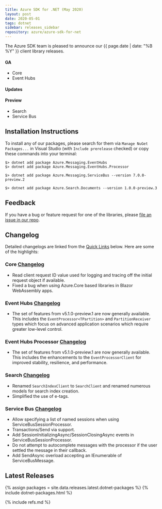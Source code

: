 ```yaml
---
title: Azure SDK for .NET (May 2020)
layout: post
date: 2020-05-01
tags: dotnet
sidebar: releases_sidebar
repository: azure/azure-sdk-for-net
---
```


The Azure SDK team is pleased to announce our {{ page.date | date: "%B %Y" }} client library releases.

#### GA

- Core
- Event Hubs

#### Updates

#### Preview

- Search
- Service Bus

## Installation Instructions

To install any of our packages, please search for them via `Manage NuGet Packages...` in Visual Studio (with `Include prerelease` checked) or copy these commands into your terminal:

    $> dotnet add package Azure.Messaging.EventHubs
    $> dotnet add package Azure.Messaging.EventHubs.Processor

    $> dotnet add package Azure.Messaging.ServiceBus --version 7.0.0-preview.2

    $> dotnet add package Azure.Search.Documents --version 1.0.0-preview.3

## Feedback

If you have a bug or feature request for one of the libraries, please [file an issue in our repo](https://github.com/Azure/azure-sdk-for-net/issues/new/choose).

## Changelog

Detailed changelogs are linked from the [Quick Links](#quick-links) below. Here are some of the highlights:

### Core [Changelog](https://github.com/Azure/azure-sdk-for-net/blob/master/sdk/core/Azure.Core/CHANGELOG.md)

- Read client request ID value used for logging and tracing off the initial request object if available.
- Fixed a bug when using Azure.Core based libraries in Blazor WebAssembly apps.

### Event Hubs [Changelog](https://github.com/Azure/azure-sdk-for-net/blob/master/sdk/eventhub/Azure.Messaging.EventHubs/CHANGELOG.md)

- The set of features from v5.1.0-preview.1 are now generally available.  This includes the `EventProcessor<TPartition>` and `PartitionReceiver` types which focus on advanced application scenarios which require greater low-level control. 

### Event Hubs Processor [Changelog](https://github.com/Azure/azure-sdk-for-net/blob/master/sdk/eventhub/Azure.Messaging.EventHubs.Processor/CHANGELOG.md)

- The set of features from v5.1.0-preview.1 are now generally available.  This includes the enhancements to the `EventProcessorClient` for improved stability, resilience, and performance.

### Search [Changelog](https://github.com/Azure/azure-sdk-for-net/blob/master/sdk/search/Azure.Search.Documents/CHANGELOG.md)

- Renamed `SearchIndexClient` to `SearchClient` and renamed numerous models for search index creation.
- Simplified the use of e-tags.

### Service Bus [Changelog](https://github.com/Azure/azure-sdk-for-net/blob/master/sdk/servicebus/Azure.Messaging.ServiceBus/CHANGELOG.md#700-preview2-2020-05-04)

- Allow specifying a list of named sessions when using ServiceBusSessionProcessor.
- Transactions/Send via support.
- Add SessionInitializingAsync/SessionClosingAsync events in ServiceBusSessionProcessor.
- Do not attempt to autocomplete messages with the processor if the user settled the message in their callback.
- Add SendAsync overload accepting an IEnumerable of ServiceBusMessage.

## Latest Releases

{% assign packages = site.data.releases.latest.dotnet-packages %}
{% include dotnet-packages.html %}

{% include refs.md %}
